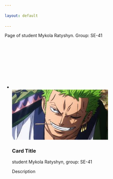 ```yaml
---

layout: default

---
```


Page of student Mykola Ratyshyn. Group: SE-41
<html>
<div class ="content">
    <ul class="cards">
        <li>
<a class="card" style="width: fit-content; ">
    <div class="card__overlay">
      <div class="card__header">
        <svg class="card__arc" xmlns="http://www.w3.org/2000/svg"><path /></svg>                     
        <img class="card__thumb" src="assets/images/zorro.png" alt="" />
        <div class="card__header-text">
          <h3 class="card__title">Card Title</h3>            
          <span class="card__status">student Mykola Ratyshyn, group: SE-41</span>
        </div>
      </div>
      <p class="card__description"> Description</p>
    </div>
  </a>  
  </li>
  </ul>
  </div>
  </html>
